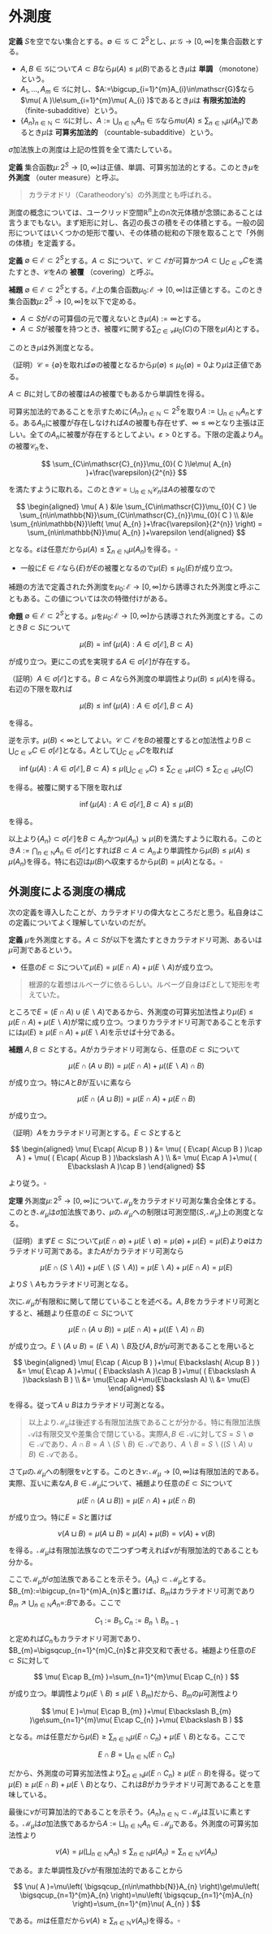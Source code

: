 
# 外測度

__定義__ $S$を空でない集合とする。$\emptyset\in\mathscr{G}\subset 2^{S}$とし、$\mu\colon\mathscr{G}\rightarrow\lbrack 0, \infty \rbrack$を集合函数とする。

- $A, B\in\mathscr{G}$について$A\subset B$なら$\mu( A )\le\mu( B )$であるとき$\mu$は **単調** （monotone）という。
- $A_{1}, \dotsc, A_{m}\in\mathscr{G}$に対し、$A:=\bigcup_{i=1}^{m}A_{i}\in\mathscr{G}$なら$\mu( A )\le\sum_{i=1}^{m}\mu( A_{i} )$であるとき$\mu$は **有限劣加法的** （finite-subadditive）という。
- $\lbrace A_{n} \rbrace_{n\in\mathbb{N}}\subset\mathscr{G}$に対し、$A:=\bigcup_{n\in\mathbb{N}} A_{n}\in\mathscr{G}$なら$mu( A )\le\sum_{n\in\mathbb{N}}\mu( A_{n} )$であるとき$\mu$は **可算劣加法的** （countable-subadditive）という。

$\sigma$加法族上の測度は上記の性質を全て満たしている。

__定義__ 集合函数$\mu\colon 2^{S}\rightarrow\lbrack 0, \infty \rbrack$は正値、単調、可算劣加法的とする。このとき$\mu$を **外測度** （outer measure）と呼ぶ。

> カラテオドリ（Caratheodory's）の外測度とも呼ばれる。

測度の概念については、ユークリッド空間$\mathbb{R}^{n}$上の$n$次元体積が念頭にあることは言うまでもない。まず矩形に対し、各辺の長さの積をその体積とする。一般の図形についてはいくつかの矩形で覆い、その体積の総和の下限を取ることで「外側の体積」を定義する。

__定義__ $\emptyset\in\mathscr{E}\subset 2^{S}$とする。$A\subset S$について、$\mathscr{C}\subset\mathscr{E}$が可算かつ$A\subset\bigcup_{C\in\mathscr{C}}C$を満たすとき、$\mathscr{C}$を$A$の **被覆** （covering）と呼ぶ。

__補題__ $\emptyset\in\mathscr{E}\subset 2^{S}$とする。$\mathscr{E}$上の集合函数$\mu_{0}\colon\mathscr{E}\rightarrow\lbrack 0, \infty \rbrack$は正値とする。このとき集合函数$\mu\colon 2^{S}\rightarrow\lbrack 0, \infty \rbrack$を以下で定める。

- $A\subset S$が$\mathscr{E}$の可算個の元で覆えないとき$\mu(A):=\infty$とする。
- $A\subset S$が被覆を持つとき、被覆$\mathscr{C}$に関する$\sum_{C\in\mathscr{C}}\mu_{0}(C)$の下限を$\mu(A)$とする。

このとき$\mu$は外測度となる。

（証明）$\mathscr{C}=\lbrace \emptyset \rbrace$を取れば$\emptyset$の被覆となるから$\mu( \emptyset )\le\mu_{0}( \emptyset )=0$より$\mu$は正値である。

$A\subset B$に対して$B$の被覆は$A$の被覆でもあるから単調性を得る。

可算劣加法的であることを示すために$\lbrace A_{n} \rbrace_{n\in\mathbb{N}}\subset 2^{S}$を取り$A:=\bigcup_{n\in\mathbb{N}}A_{n}$とする。ある$A_{n}$に被覆が存在しなければ$A$の被覆も存在せず、$\infty \le \infty$となり主張は正しい。全ての$A_{n}$に被覆が存在するとしてよい。$\varepsilon\gt 0$とする。下限の定義より$A_{n}$の被覆$\mathscr{C}_{n}$を、

$$
\sum_{C\in\mathscr{C}_{n}}\mu_{0}( C )\le\mu( A_{n} )+\frac{\varepsilon}{2^{n}}
$$

を満たすように取れる。このとき$\mathscr{C}=\bigcup_{n\in\mathbb{N}}\mathscr{C}_{n}$は$A$の被覆なので

$$
\begin{aligned}
\mu( A ) &\le \sum_{C\in\mathscr{C}}\mu_{0}( C ) \le \sum_{n\in\mathbb{N}}\sum_{C\in\mathscr{C}_{n}}\mu_{0}( C ) \\
&\le \sum_{n\in\mathbb{N}}\left( \mu( A_{n} )+\frac{\varepsilon}{2^{n}} \right) = \sum_{n\in\mathbb{N}}\mu( A_{n} )+\varepsilon
\end{aligned}
$$

となる。$\varepsilon$は任意だから$\mu( A )\le\sum_{n\in\mathbb{N}}\mu( A_{n} )$を得る。$\square$

- 一般に$E\in\mathscr{E}$なら$\lbrace E \rbrace$が$E$の被覆となるので$\mu( E )\le\mu_{0}( E )$が成り立つ。

補題の方法で定義された外測度を$\mu_{0}\colon\mathscr{E}\rightarrow\lbrack 0, \infty \rbrack$から誘導された外測度と呼ぶこともある。この値については次の特徴付けがある。

__命題__ $\emptyset\in\mathscr{E}\subset 2^{S}$とする。$\mu$を$\mu_{0}\colon\mathscr{E}\rightarrow\lbrack 0, \infty \rbrack$から誘導された外測度とする。このとき$B\subset S$について

$$
\mu( B )=\inf\lbrace \mu( A ) : A\in\sigma\lbrack \mathscr{E} \rbrack, B\subset A \rbrace
$$

が成り立つ。更にこの式を実現する$A\in\sigma\lbrack \mathscr{E} \rbrack$が存在する。

（証明）$A\in\sigma\lbrack \mathscr{E} \rbrack$とする。$B\subset A$なら外測度の単調性より$\mu( B )\le\mu( A )$を得る。右辺の下限を取れば

$$
\mu( B )\le\inf\lbrace \mu( A ) : A\in\sigma\lbrack \mathscr{E} \rbrack, B\subset A \rbrace
$$

を得る。

逆を示す。$\mu( B )\lt\infty$としてよい。$\mathscr{C}\subset\mathscr{E}$を$B$の被覆とすると$\sigma$加法性より$B\subset\bigcup_{C\in\mathscr{C}}C\in\sigma\lbrack \mathscr{E} \rbrack$となる。$A$として$\bigcup_{C\in\mathscr{C}}C$を取れば

$$
\inf\lbrace \mu( A ) : A\in\sigma\lbrack \mathscr{E} \rbrack, B\subset A \rbrace \le \mu\left( \bigcup_{C\in\mathscr{C}}C \right) \le \sum_{C\in\mathscr{C}}\mu( C ) \le \sum_{C\in\mathscr{C}}\mu_{0}( C )
$$

を得る。被覆に関する下限を取れば

$$
\inf\lbrace \mu( A ) : A\in\sigma\lbrack \mathscr{E} \rbrack, B\subset A \rbrace\le\mu( B )
$$

を得る。

以上より$\lbrace A_{n} \rbrace\subset\sigma\lbrack \mathscr{E} \rbrack$を$B\subset A_{n}$かつ$\mu( A_{n} )\searrow\mu( B )$を満たすように取れる。このとき$A:=\bigcap_{n\in\mathbb{N}}A_{n}\in\sigma\lbrack \mathscr{E} \rbrack$とすれば$B\subset A\subset A_{n}$より単調性から$\mu( B )\le\mu( A )\le\mu( A_{n} )$を得る。特に右辺は$\mu( B )$へ収束するから$\mu( B )=\mu( A )$となる。$\square$




## 外測度による測度の構成

次の定義を導入したことが、カラテオドリの偉大なところだと思う。私自身はこの定義についてよく理解していないのだが。

__定義__ $\mu$を外測度とする。$A\subset S$が以下を満たすときカラテオドリ可測、あるいは$\mu$可測であるという。

- 任意の$E\subset S$について$\mu( E )=\mu( E\cap A )+\mu( E\backslash A )$が成り立つ。

> 根源的な着想はルベーグに依るらしい。ルベーグ自身は$E$として矩形を考えていた。

ところで$E=( E\cap A )\cup( E\backslash A )$であるから、外測度の可算劣加法性より$\mu( E )\le\mu( E\cap A )+\mu( E\backslash A )$が常に成り立つ。つまりカラテオドリ可測であることを示すには$\mu( E )\ge\mu( E\cap A )+\mu( E\backslash A )$を示せば十分である。

__補題__ $A, B\subset S$とする。$A$がカラテオドリ可測なら、任意の$E\subset S$について

$$
\mu( E\cap( A\cup B ) ) = \mu( E\cap A )+\mu( ( E\backslash A )\cap B )
$$

が成り立つ。特に$A$と$B$が互いに素なら

$$
\mu( E\cap( A\sqcup B ) ) = \mu( E\cap A )+\mu( E\cap B )
$$

が成り立つ。

（証明）$A$をカラテオドリ可測とする。$E\subset S$とすると

$$
\begin{aligned}
\mu( E\cap( A\cup B ) ) &= \mu( ( E\cap( A\cup B ) )\cap A ) + \mu( ( E\cap( A\cup B ) )\backslash A ) \\
&= \mu( E\cap A )+\mu( ( E\backslash A )\cap B )
\end{aligned}
$$

より従う。$\square$

__定理__ 外測度$\mu\colon 2^{S}\rightarrow\lbrack 0, \infty \rbrack$について$\mathscr{M}_{\mu}$をカラテオドリ可測な集合全体とする。このとき$\mathscr{M}_{\mu}$は$\sigma$加法族であり、$\mu$の$\mathscr{M}_{\mu}$への制限は可測空間$( S, \mathscr{M}_{\mu} )$上の測度となる。

（証明）まず$E\subset S$について$\mu( E\cap\emptyset )+\mu( E\backslash\emptyset )=\mu( \emptyset )+\mu( E )=\mu( E )$より$\emptyset$はカラテオドリ可測である。また$A$がカラテオドリ可測なら

$$
\mu( E\cap( S\backslash A ) )+\mu( E\backslash( S\backslash A ) ) = \mu( E\backslash A )+\mu( E\cap A )=\mu( E )
$$

より$S\backslash A$もカラテオドリ可測となる。

次に$\mathscr{M}_{\mu}$が有限和に関して閉じていることを述べる。$A, B$をカラテオドリ可測とすると、補題より任意の$E\subset S$について

$$
\mu( E\cap( A\cup B ) ) = \mu( E\cap A )+\mu( ( E\backslash A )\cap B )
$$

が成り立つ。$E\backslash( A\cup B )=(E\backslash A )\backslash B$及び$A, B$が$\mu$可測であることを用いると

$$
\begin{aligned}
\mu( E\cap ( A\cup B ) )+\mu( E\backslash( A\cup B ) ) &= \mu( E\cap A )+\mu( ( E\backslash A )\cap B )+\mu( ( E\backslash A )\backslash B ) \\
&= \mu(E\cap A)+\mu(E\backslash A) \\
&= \mu(E)
\end{aligned}
$$

を得る。従って$A\cup B$はカラテオドリ可測となる。

> 以上より$\mathscr{M}_{\mu}$は後述する有限加法族であることが分かる。特に有限加法族$\mathscr{A}$は有限交叉や差集合で閉じている。実際$A, B\in\mathscr{A}$に対して$S=S\backslash \emptyset\in\mathscr{A}$であり、$A\cap B=A\backslash( S\backslash B )\in\mathscr{A}$であり、$A\backslash B=S\backslash( ( S\backslash A )\cup B )\in\mathscr{A}$である。

さて$\mu$の$\mathscr{M}_{\mu}$への制限を$\nu$とする。このとき$\nu\colon\mathscr{M}_{\mu}\rightarrow\lbrack 0, \infty \rbrack$は有限加法的である。実際、互いに素な$A, B\in\mathscr{M}_{\mu}$について、補題より任意の$E\subset S$について

$$
\mu( E\cap( A\sqcup B ) ) = \mu( E\cap A )+\mu( E\cap B )
$$

が成り立つ。特に$E=S$と置けば

$$
\nu( A\sqcup B )=\mu( A\sqcup B )=\mu( A )+\mu( B )=\nu( A )+\nu( B )
$$

を得る。$\mathscr{M}_{\mu}$は有限加法族なので二つずつ考えれば$\nu$が有限加法的であることも分かる。

ここで$\mathscr{M}_{\mu}$が$\sigma$加法族であることを示そう。$\lbrace A_{n} \rbrace\subset\mathscr{M}_{\mu}$とする。$B_{m}:=\bigcup_{n=1}^{m}A_{n}$と置けば、$B_{m}$はカラテオドリ可測であり$B_{m}\nearrow\bigcup_{n\in\mathbb{N}}A_{n}=\colon B$である。ここで

$$
C_{1}:=B_{1}, C_{n}:=B_{n}\backslash B_{n-1}
$$

と定めれば$C_{n}$もカラテオドリ可測であり、$B_{m}=\bigsqcup_{n=1}^{m}C_{n}$と非交叉和で表せる。補題より任意の$E\subset S$に対して

$$
\mu( E\cap B_{m} )=\sum_{n=1}^{m}\mu( E\cap C_{n} )
$$

が成り立つ。単調性より$\mu( E\backslash B )\le\mu( E\backslash B_{m} )$だから、$B_{m}$の$\mu$可測性より

$$
\mu( E )=\mu( E\cap B_{m} )+\mu( E\backslash B_{m} )\ge\sum_{n=1}^{m}\mu( E\cap C_{n} )+\mu( E\backslash B )
$$

となる。$m$は任意だから$\mu( E )\ge\sum_{n\in\mathbb{N}}\mu( E\cap C_{n} )+\mu( E\backslash B )$となる。ここで

$$
E\cap B=\bigcup_{n\in\mathbb{N}}( E\cap C_{n} )
$$

だから、外測度の可算劣加法性より$\sum_{n\in\mathbb{N}}\mu( E\cap C_{n} )\ge\mu( E\cap B )$を得る。従って$\mu( E )\ge\mu( E\cap B )+\mu( E\backslash B )$となり、これは$B$がカラテオドリ可測であることを意味している。

最後に$\nu$が可算加法的であることを示そう。$\lbrace A_{n} \rbrace_{n\in\mathbb{N}}\subset\mathscr{M}_{\mu}$は互いに素とする。$\mathscr{M}_{\mu}$は$\sigma$加法族であるから$A:=\bigsqcup_{n\in\mathbb{N}}A_{n}\in\mathscr{M}_{\mu}$である。外測度の可算劣加法性より

$$
\nu(A)=\mu\left( \bigsqcup_{n\in\mathbb{N}}A_{n} \right)\le\sum_{n\in\mathbb{N}}\mu( A_{n} )=\sum_{n\in\mathbb{N}}\nu( A_{n} )
$$

である。また単調性及び$\nu$が有限加法的であることから

$$
\nu( A )=\mu\left( \bigsqcup_{n\in\mathbb{N}}A_{n} \right)\ge\mu\left( \bigsqcup_{n=1}^{m}A_{n} \right)=\nu\left( \bigsqcup_{n=1}^{m}A_{n} \right)=\sum_{n=1}^{m}\nu( A_{n} )
$$

である。$m$は任意だから$\nu( A )\ge\sum_{n\in\mathbb{N}}\nu( A_{n} )$を得る。$\square$